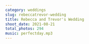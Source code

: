 ```yaml
---
category: weddings
slug: rebeccatrevor-wedding
title: Rebecca and Trevor's Wedding
shoot_date: 2021-08-21
total_photos: 294
music: perfectday.mp3
---
```

